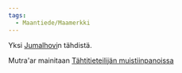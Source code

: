 ```yaml
---
tags:
  - Maantiede/Maamerkki
---
```

Yksi [Jumalhovi](Jumalhovi.md)n tähdistä.

Mutra'ar mainitaan [Tähtitieteilijän muistiinpanoissa](Tähtitieteilijän%20muistiinpanot.md) 